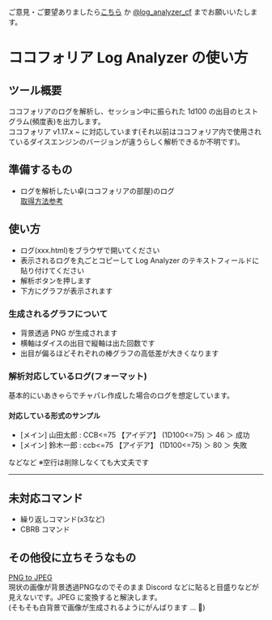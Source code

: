 ご意見・ご要望ありましたら[こちら](https://forms.gle/UecN4MjSpGdssVGEA) か [@log_analyzer_cf](https://twitter.com/log_analyzer_cf) までお願いいたします。

# ココフォリア **Log Analyzer** の使い方
## ツール概要
ココフォリアのログを解析し、セッション中に振られた 1d100 の出目のヒストグラム(頻度表)を出力します。  
ココフォリア v1.17.x ~ に対応しています(それ以前はココフォリア内で使用されているダイスエンジンのバージョンが違うらしく解析できるか不明です)。


## 準備するもの
- ログを解析したい卓(ココフォリアの部屋)のログ  
[取得方法参考](https://seesaawiki.jp/ccfoliamemo/d/%A5%C1%A5%E3%A5%C3%A5%C8%A5%E1%A5%CB%A5%E5%A1%BC#content_3)


## 使い方
- ログ(xxx.html)をブラウザで開いてください
- 表示されるログを丸ごとコピーして Log Analyzer のテキストフィールドに貼り付けてください
- 解析ボタンを押します
- 下方にグラフが表示されます

### 生成されるグラフについて
- 背景透過 PNG が生成されます
- 横軸はダイスの出目で縦軸は出た回数です  
- 出目が偏るほどそれぞれの棒グラフの高低差が大きくなります

### 解析対応しているログ(フォーマット)
基本的にいあきゃらでチャパレ作成した場合のログを想定しています。

#### 対応している形式のサンプル
- [メイン] 山田太郎 : CCB<=75 【アイデア】 (1D100<=75) ＞ 46 ＞ 成功
- [メイン] 鈴木一郎 : ccb<=75 【アイデア】 (1D100<=75) ＞ 80 ＞ 失敗

などなど
※空行は削除しなくても大丈夫です

---
## 未対応コマンド
- 繰り返しコマンド(x3など)
- CBRB コマンド


## その他役に立ちそうなもの
[PNG to JPEG](https://png2jpg.com/ja/)  
現状の画像が背景透過PNGなのでそのまま Discord などに貼ると目盛りなどが見えないです。JPEG に変換すると解決します。  
(そもそも白背景で画像が生成されるようにがんばります ... 🙇)
